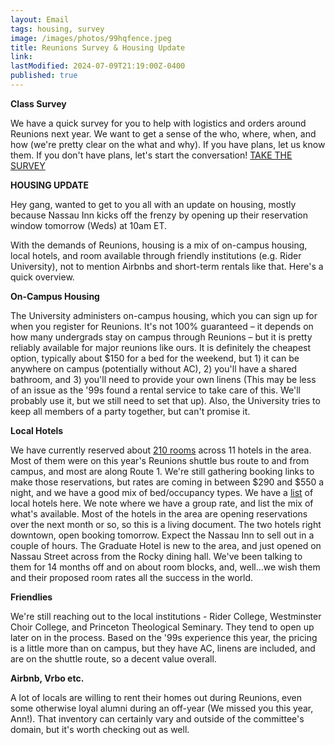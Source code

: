 ```yaml
---
layout: Email
tags: housing, survey
image: /images/photos/99hqfence.jpeg
title: Reunions Survey & Housing Update
link: 
lastModified: 2024-07-09T21:19:00Z-0400
published: true
---
```

**Class Survey**

We have a quick survey for you to help with logistics and orders around Reunions next year. We want to get a sense of the who, where, when, and how (we're pretty clear on the what and why). If you have plans, let us know them. If you don't have plans, let's start the conversation!
[
	TAKE THE SURVEY
](https://docs.google.com/forms/d/e/1FAIpQLScONM_ALtuH8QFf9Ztr09NxkplNSlDDsdwJXBZy_2vpWs6o-w/viewform)

**HOUSING UPDATE**

Hey gang, wanted to get to you all with an update on housing, mostly because Nassau Inn kicks off the frenzy by opening up their reservation window tomorrow (Weds) at 10am ET.

With the demands of Reunions, housing is a mix of on-campus housing, local hotels, and room available through friendly institutions (e.g. Rider University), not to mention Airbnbs and short-term rentals like that. Here's a quick overview.

**On-Campus Housing**

The University administers on-campus housing, which you can sign up for when you register for Reunions. It's not 100% guaranteed – it depends on how many undergrads stay on campus through Reunions – but it is pretty reliably available for major reunions like ours. It is definitely the cheapest option, typically about $150 for a bed for the weekend, but 1) it can be anywhere on campus (potentially without AC), 2) you'll have a shared bathroom, and 3) you'll need to provide your own linens (This may be less of an issue as the '99s found a rental service to take care of this. We'll probably use it, but we still need to set that up). Also, the University tries to keep all members of a party together, but can't promise it.

**Local Hotels**

We have currently reserved about [210 rooms](https://docs.google.com/spreadsheets/d/1chWYFV69EQlY-L3wMB8wqE0hravAz8YuFYw_Y0W5qkk/edit?gid=0#gid=0) across 11 hotels in the area. Most of them were on this year's Reunions shuttle bus route to and from campus, and most are along Route 1. We're still gathering booking links to make those reservations, but rates are coming in between $290 and $550 a night, and we have a good mix of bed/occupancy types. We have a [list](https://docs.google.com/spreadsheets/d/1chWYFV69EQlY-L3wMB8wqE0hravAz8YuFYw_Y0W5qkk/edit?gid=0#gid=0) of local hotels here. We note where we have a group rate, and list the mix of what's available. Most of the hotels in the area are opening reservations over the next month or so, so this is a living document. The two hotels right downtown, open booking tomorrow. Expect the Nassau Inn to sell out in a couple of hours. The Graduate Hotel is new to the area, and just opened on Nassau Street across from the Rocky dining hall. We've been talking to them for 14 months off and on about room blocks, and, well…we wish them and their proposed room rates all the success in the world.

**Friendlies**

We're still reaching out to the local institutions - Rider College, Westminster Choir College, and Princeton Theological Seminary. They tend to open up later on in the process. Based on the '99s experience this year, the pricing is a little more than on campus, but they have AC, linens are included, and are on the shuttle route, so a decent value overall.

**Airbnb, Vrbo etc.**

A lot of locals are willing to rent their homes out during Reunions, even some otherwise loyal alumni during an off-year (We missed you this year, Ann!). That inventory can certainly vary and outside of the committee's domain, but it's worth checking out as well.
